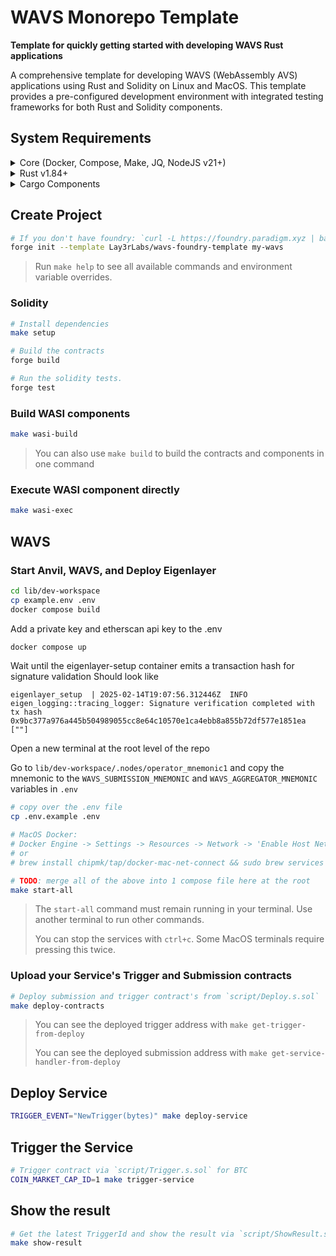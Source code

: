 # WAVS Monorepo Template

**Template for quickly getting started with developing WAVS Rust applications**

A comprehensive template for developing WAVS (WebAssembly AVS) applications using Rust and Solidity on Linux and MacOS. This template provides a pre-configured development environment with integrated testing frameworks for both Rust and Solidity components.

## System Requirements

<details>
<summary>Core (Docker, Compose, Make, JQ, NodeJS v21+)</summary>

### Docker
- **MacOS**: `brew install --cask docker`
- **Ubuntu**: `sudo apt -y install docker.io`
- [Docker Documentation](https://docs.docker.com/get-started/get-docker/)

### Docker Compose
- **MacOS**: Already installed with Docker installer
- **Linux**: `sudo apt-get install docker-compose-v2`
- [Compose Documentation](https://docs.docker.com/compose/)

### Make
- **MacOS**: `brew install make`
- **Linux**: `sudo apt -y install make`
- [Make Documentation](https://www.gnu.org/software/make/manual/make.html)

### JQ
- **MacOS**: `brew install jq`
- **Ubuntu**: `sudo apt -y install jq`
- [JQ Documentation](https://jqlang.org/download/)

### Node.js
- **Required Version**: v21+
- [Installation via NVM](https://github.com/nvm-sh/nvm?tab=readme-ov-file#installing-and-updating)
</details>

<details>

<summary>Rust v1.84+</summary>

### Rust Installation

```bash
curl --proto '=https' --tlsv1.2 -sSf https://sh.rustup.rs | sh

rustup toolchain install stable
rustup target add wasm32-wasip2
```

### Upgrade Rust

```bash
# Remove old targets if present
rustup target remove wasm32-wasi || true
rustup target remove wasm32-wasip1 || true

# Update and add required target
rustup update stable
rustup target add wasm32-wasip2
```

</details>

<details>
<summary>Cargo Components</summary>

## Install Cargo Components

```bash
# Install required cargo components
# https://github.com/bytecodealliance/cargo-component#installation
cargo install cargo-component warg-cli wkg --locked

# Configure default registry
wkg config --default-registry wa.dev
```

</details>

## Create Project

```bash
# If you don't have foundry: `curl -L https://foundry.paradigm.xyz | bash`
forge init --template Lay3rLabs/wavs-foundry-template my-wavs
```

> Run `make help` to see all available commands and environment variable overrides.

### Solidity

```bash
# Install dependencies
make setup

# Build the contracts
forge build

# Run the solidity tests.
forge test
```

### Build WASI components

```bash
make wasi-build
```

> You can also use `make build` to build the contracts and components in one command

### Execute WASI component directly

```bash
make wasi-exec
```

## WAVS

### Start Anvil, WAVS, and Deploy Eigenlayer

```bash
cd lib/dev-workspace
cp example.env .env
docker compose build
```

Add a private key and etherscan api key to the .env

```bash
docker compose up
```

Wait until the eigenlayer-setup container emits a transaction hash for signature validation Should look like

```
eigenlayer_setup  | 2025-02-14T19:07:56.312446Z  INFO eigen_logging::tracing_logger: Signature verification completed with tx hash 0x9bc377a976a445b504989055cc8e64c10570e1ca4ebb8a855b72df577e1851ea [""]
```

Open a new terminal at the root level of the repo

Go to `lib/dev-workspace/.nodes/operator_mnemonic1`
and copy the mnemonic to the `WAVS_SUBMISSION_MNEMONIC` and `WAVS_AGGREGATOR_MNEMONIC` variables in `.env`

```bash
# copy over the .env file
cp .env.example .env

# MacOS Docker:
# Docker Engine -> Settings -> Resources -> Network -> 'Enable Host Networking'
# or
# brew install chipmk/tap/docker-mac-net-connect && sudo brew services start chipmk/tap/docker-mac-net-connect

# TODO: merge all of the above into 1 compose file here at the root
make start-all
```

> The `start-all` command must remain running in your terminal. Use another terminal to run other commands.
>
> You can stop the services with `ctrl+c`. Some MacOS terminals require pressing this twice.

### Upload your Service's Trigger and Submission contracts

```bash
# Deploy submission and trigger contract's from `script/Deploy.s.sol`
make deploy-contracts
```

>
> You can see the deployed trigger address with `make get-trigger-from-deploy`
>
> You can see the deployed submission address with `make get-service-handler-from-deploy`

## Deploy Service

```bash
TRIGGER_EVENT="NewTrigger(bytes)" make deploy-service
```

## Trigger the Service

```bash
# Trigger contract via `script/Trigger.s.sol` for BTC
COIN_MARKET_CAP_ID=1 make trigger-service
```

## Show the result

```bash
# Get the latest TriggerId and show the result via `script/ShowResult.s.sol`
make show-result
```
